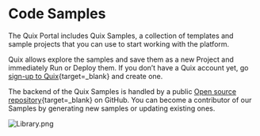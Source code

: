 # Code Samples

The Quix Portal includes Quix Samples, a collection of templates and sample projects that you can use to start working with the platform.

Quix allows explore the samples and save them as a new Project and immediately Run or Deploy them. If you don’t have a Quix account yet, go [sign-up to Quix](https://portal.platform.quix.ai/self-sign-up?xlink=docs){target=_blank} and create one.

The backend of the Quix Samples is handled by a public [Open source repository](https://github.com/quixio/quix-samples){target=_blank} on GitHub. You can become a contributor of our Samples by generating new samples or updating existing ones.

![Library.png](library.png)

